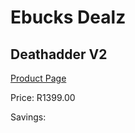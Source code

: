 
# Ebucks Dealz
## Deathadder V2
[Product Page](https://www.ebucks.com/web/shop/productSelected.do?prodId=1049713435&catId=365757697)

Price: R1399.00

Savings: 


	